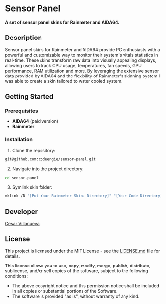 # Sensor Panel

**A set of sensor panel skins for Rainmeter and AIDA64.**

## Description
Sensor panel skins for Rainmeter and AIDA64 provide PC enthusiasts with a powerful and customizable way to monitor their system's vitals statistics in real-time. These skins transform raw data into visually appealing displays, allowing users to track CPU usage, temperatures, fan speeds, GPU performance, RAM utilization and more. By leveraging the extensive sensor data provided by AIDA64 and the flexibility of Rainmeter's skinning system I was able to create a skin tailored to water cooled system.

## Getting Started

### Prerequisites
+ **AIDA64** (paid version)
+ **Rainmeter**

### Installation
1. Clone the repository:
```bash
git@github.com:codeengie/sensor-panel.git
```
2. Navigate into the project directory:
```bash
cd sensor-panel
```
3. Symlink skin folder:
```bash
mklink /D "[Put Your Rainmeter Skins Directory]" "[Your Code Directory]"
```

## Developer
[Cesar Villanueva](https://ardentforms.com)

## License

This project is licensed under the MIT License - see the [LICENSE.md](LICENSE.md) file for details.

This license allows you to use, copy, modify, merge, publish, distribute, sublicense, and/or sell copies of the software, subject to the following conditions:

- The above copyright notice and this permission notice shall be included in all copies or substantial portions of the Software.
- The software is provided "as is", without warranty of any kind.